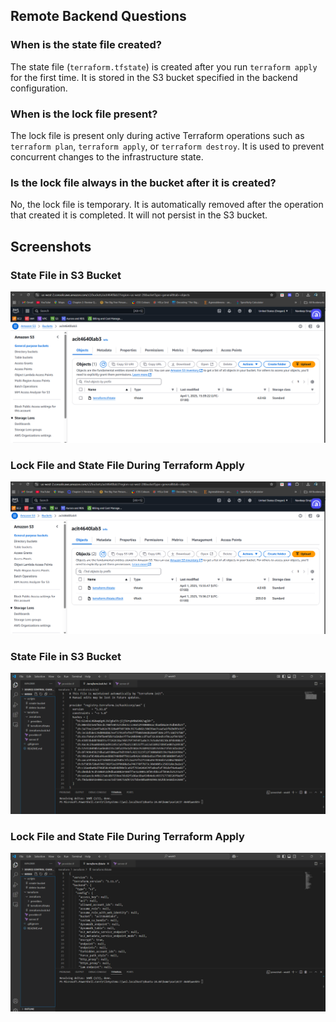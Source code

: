 ## Remote Backend Questions

### When is the state file created?
The state file (`terraform.tfstate`) is created after you run `terraform apply` for the first time. It is stored in the S3 bucket specified in the backend configuration.

### When is the lock file present?
The lock file is present only during active Terraform operations such as `terraform plan`, `terraform apply`, or `terraform destroy`. It is used to prevent concurrent changes to the infrastructure state.

### Is the lock file always in the bucket after it is created?
No, the lock file is temporary. It is automatically removed after the operation that created it is completed. It will not persist in the S3 bucket.

## Screenshots
### State File in S3 Bucket
![State File](./state-aws.png)

### Lock File and State File During Terraform Apply
![State File](./stateandlock.png)

### State File in S3 Bucket
![State File](./terraform-lock.png)

### Lock File and State File During Terraform Apply
![Lock File](./terraform-state.png)
